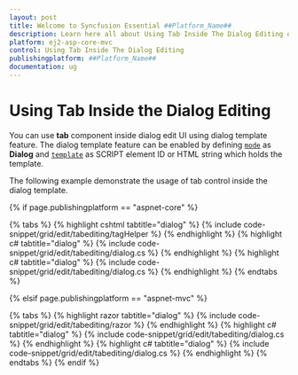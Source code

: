 ```yaml
---
layout: post
title: Welcome to Syncfusion Essential ##Platform_Name##
description: Learn here all about Using Tab Inside The Dialog Editing of Syncfusion Essential ##Platform_Name## widgets based on HTML5 and jQuery.
platform: ej2-asp-core-mvc
control: Using Tab Inside The Dialog Editing
publishingplatform: ##Platform_Name##
documentation: ug
---
```



# Using Tab Inside the Dialog Editing

You can use **tab** component inside dialog edit UI using dialog template feature. The dialog template feature can be enabled by defining [`mode`](https://help.syncfusion.com/cr/aspnetcore-js2/Syncfusion.EJ2.Grids.GridEditSettings.html#Syncfusion_EJ2_Grids_GridEditSettings_Mode) as **Dialog** and [`template`](https://help.syncfusion.com/cr/aspnetcore-js2/Syncfusion.EJ2.Grids.GridEditSettings.html#Syncfusion_EJ2_Grids_GridEditSettings_Template) as SCRIPT element ID or HTML string which holds the template.

The following example demonstrate the usage of tab control inside the dialog template.

{% if page.publishingplatform == "aspnet-core" %}

{% tabs %}
{% highlight cshtml tabtitle="dialog" %}
{% include code-snippet/grid/edit/tabediting/tagHelper %}
{% endhighlight %}
{% highlight c# tabtitle="dialog" %}
{% include code-snippet/grid/edit/tabediting/dialog.cs %}
{% endhighlight %}
{% highlight c# tabtitle="dialog" %}
{% include code-snippet/grid/edit/tabediting/dialog.cs %}
{% endhighlight %}
{% endtabs %}

{% elsif page.publishingplatform == "aspnet-mvc" %}

{% tabs %}
{% highlight razor tabtitle="dialog" %}
{% include code-snippet/grid/edit/tabediting/razor %}
{% endhighlight %}
{% highlight c# tabtitle="dialog" %}
{% include code-snippet/grid/edit/tabediting/dialog.cs %}
{% endhighlight %}
{% highlight c# tabtitle="dialog" %}
{% include code-snippet/grid/edit/tabediting/dialog.cs %}
{% endhighlight %}
{% endtabs %}
{% endif %}


